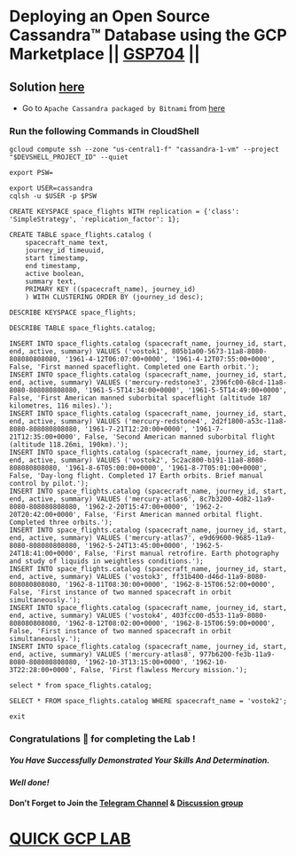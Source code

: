 # Deploying an Open Source Cassandra™ Database using the GCP Marketplace || [GSP704](https://www.cloudskillsboost.google/focuses/10538?parent=catalog) ||

## Solution [here]()

* Go to `Apache Cassandra packaged by Bitnami` from [here](https://console.cloud.google.com/marketplace/product/bitnami-launchpad/cassandra?)

### Run the following Commands in CloudShell

```
gcloud compute ssh --zone "us-central1-f" "cassandra-1-vm" --project "$DEVSHELL_PROJECT_ID" --quiet
```
```
export PSW=
```
```
export USER=cassandra
cqlsh -u $USER -p $PSW
```
```
CREATE KEYSPACE space_flights WITH replication = {'class': 'SimpleStrategy', 'replication_factor': 1};

CREATE TABLE space_flights.catalog (
    spacecraft_name text,
    journey_id timeuuid,
    start timestamp,
    end timestamp,
    active boolean,
    summary text,
    PRIMARY KEY ((spacecraft_name), journey_id)
    ) WITH CLUSTERING ORDER BY (journey_id desc);

DESCRIBE KEYSPACE space_flights;

DESCRIBE TABLE space_flights.catalog;

INSERT INTO space_flights.catalog (spacecraft_name, journey_id, start, end, active, summary) VALUES ('vostok1', 805b1a00-5673-11a8-8080-808080808080, '1961-4-12T06:07:00+0000', '1961-4-12T07:55:00+0000', False, 'First manned spaceflight. Completed one Earth orbit.');
INSERT INTO space_flights.catalog (spacecraft_name, journey_id, start, end, active, summary) VALUES ('mercury-redstone3', 2396fc00-68cd-11a8-8080-808080808080, '1961-5-5T14:34:00+0000', '1961-5-5T14:49:00+0000', False, 'First American manned suborbital spaceflight (altitude 187 kilometres, 116 miles).');
INSERT INTO space_flights.catalog (spacecraft_name, journey_id, start, end, active, summary) VALUES ('mercury-redstone4', 2d2f1800-a53c-11a8-8080-808080808080, '1961-7-21T12:20:00+0000', '1961-7-21T12:35:00+0000', False, 'Second American manned suborbital flight (altitude 118.26mi, 190km).');
INSERT INTO space_flights.catalog (spacecraft_name, journey_id, start, end, active, summary) VALUES ('vostok2', 5c2ac800-b191-11a8-8080-808080808080, '1961-8-6T05:00:00+0000', '1961-8-7T05:01:00+0000', False, 'Day-long flight. Completed 17 Earth orbits. Brief manual control by pilot.');
INSERT INTO space_flights.catalog (spacecraft_name, journey_id, start, end, active, summary) VALUES ('mercury-atlas6', 8c7b3200-4d82-11a9-8080-808080808080, '1962-2-20T15:47:00+0000', '1962-2-20T20:42:00+0000', False, 'First American manned orbital flight. Completed three orbits.');
INSERT INTO space_flights.catalog (spacecraft_name, journey_id, start, end, active, summary) VALUES ('mercury-atlas7', e9d69600-9685-11a9-8080-808080808080, '1962-5-24T13:45:00+0000', '1962-5-24T18:41:00+0000', False, 'First manual retrofire. Earth photography and study of liquids in weightless conditions.');
INSERT INTO space_flights.catalog (spacecraft_name, journey_id, start, end, active, summary) VALUES ('vostok3', ff31b400-d46d-11a9-8080-808080808080, '1962-8-11T08:30:00+0000', '1962-8-15T06:52:00+0000', False, 'First instance of two manned spacecraft in orbit simultaneously.');
INSERT INTO space_flights.catalog (spacecraft_name, journey_id, start, end, active, summary) VALUES ('vostok4', 403fcc00-d533-11a9-8080-808080808080, '1962-8-12T08:02:00+0000', '1962-8-15T06:59:00+0000', False, 'First instance of two manned spacecraft in orbit simultaneously.');
INSERT INTO space_flights.catalog (spacecraft_name, journey_id, start, end, active, summary) VALUES ('mercury-atlas8', 977b6200-fe3b-11a9-8080-808080808080, '1962-10-3T13:15:00+0000', '1962-10-3T22:28:00+0000', False, 'First flawless Mercury mission.');

select * from space_flights.catalog;

SELECT * FROM space_flights.catalog WHERE spacecraft_name = 'vostok2';

exit
```

### Congratulations 🎉 for completing the Lab !

##### *You Have Successfully Demonstrated Your Skills And Determination.*

#### *Well done!*

#### Don't Forget to Join the [Telegram Channel](https://t.me/QuickGcpLab) & [Discussion group](https://t.me/QuickGcpLabChats)

# [QUICK GCP LAB](https://www.youtube.com/@quickgcplab)